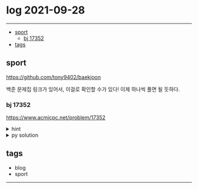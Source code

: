 # log 2021-09-28

--------------------------

- [sport](#sport)
  - [bj 17352](#bj-17352)
- [tags](#tags)


## sport

https://github.com/tony9402/baekjoon

백준 문제집 링크가 있어서, 이걸로 확인할 수가 있다!
이제 하나씩 풀면 될 듯하다.

### bj 17352

https://www.acmicpc.net/problem/17352

<details><summary markdown="span">hint</summary>

N개 원소에서 N-1 -> 트리 구조, 거기서 하나를 제외하면 두 개의 집합으로 나뉘어진다.
따라서, bfs로 한 집합을 탐색하고, 그 집합의 원소와, 그 집합에 있지 않은 원소 하나씩을 꺼내서 답으로 사용.

</details>

<details><summary markdown="span">py solution</summary>

```py

def solve():
    from collections import defaultdict

    N = ria()[0]
    set_all = set()
    set1 = set()
    set2 = set()

    adj = defaultdict(list)
    visited = [False] * (N+5)
    
    for i in range(N-2):
        a,b = ria()
        adj[a].append(b)
        adj[b].append(a)
    
    for i in range(1,N+1):
        set_all.add(i)
    
    q = [1]
    # bfs
    while(len(q)>0):
        next_item = q.pop()
        visited[next_item] = True
        set1.add(next_item)
        for nav in adj[next_item]:
            if(not visited[nav]):
                q.append(nav)
    # print(set1, set_all)
    set2 = set_all - set1
    
    item1 = set1.pop()
    item2 = set2.pop()
    print(item1, item2)
    
    return
```

</details>



## tags
- blog
- sport

--------------------------

